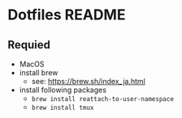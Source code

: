 # Dotfiles README


## Requied

* MacOS
* install brew
	*  see: https://brew.sh/index_ja.html
* install following packages
	* `brew install reattach-to-user-namespace`
	* `brew install tmux`

